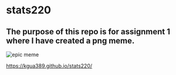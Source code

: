 # stats220
## The purpose of this repo is for assignment 1 where I have created a png meme.
![epic meme](https://user-images.githubusercontent.com/101312088/157608814-68175f71-8dd2-457c-b6ba-a17813f72b5b.png)

https://kgua389.github.io/stats220/
